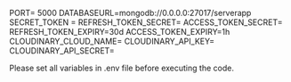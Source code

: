 PORT= 5000
DATABASEURL=mongodb://0.0.0.0:27017/serverapp
SECRET_TOKEN = 
REFRESH_TOKEN_SECRET=
ACCESS_TOKEN_SECRET=
REFRESH_TOKEN_EXPIRY=30d
ACCESS_TOKEN_EXPIRY=1h
CLOUDINARY_CLOUD_NAME=
CLOUDINARY_API_KEY=
CLOUDINARY_API_SECRET=

Please set all variables in .env file before executing the code.
